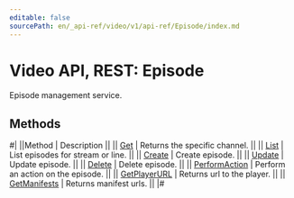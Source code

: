 ```yaml
---
editable: false
sourcePath: en/_api-ref/video/v1/api-ref/Episode/index.md
---
```


# Video API, REST: Episode

Episode management service.

## Methods

#|
||Method | Description ||
|| [Get](get.md) | Returns the specific channel. ||
|| [List](list.md) | List episodes for stream or line. ||
|| [Create](create.md) | Create episode. ||
|| [Update](update.md) | Update episode. ||
|| [Delete](delete.md) | Delete episode. ||
|| [PerformAction](performAction.md) | Perform an action on the episode. ||
|| [GetPlayerURL](getPlayerURL.md) | Returns url to the player. ||
|| [GetManifests](getManifests.md) | Returns manifest urls. ||
|#